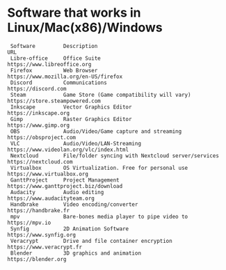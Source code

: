 # Software that works in Linux/Mac(x86)/Windows

     Software         Description                                          URL
     Libre-office     Office Suite                                         https://www.libreoffice.org
     Firefox          Web Browser                                          https://www.mozilla.org/en-US/firefox
     Discord          Communications                                       https://discord.com
     Steam            Game Store (Game compatibility will vary)            https://store.steampowered.com
     Inkscape         Vector Graphics Editor                               https://inkscape.org
     Gimp             Raster Graphics Editor                               https://www.gimp.org
     OBS              Audio/Video/Game capture and streaming               https://obsproject.com
     VLC              Audio/Video/LAN-Streaming                            https://www.videolan.org/vlc/index.html
     Nextcloud        File/folder syncing with Nextcloud server/services   https://nextcloud.com
     Virtualbox       OS Virtualization. Free for personal use             https://www.virtualbox.org
     GanttProject     Project Management                                   https://www.ganttproject.biz/download
     Audacity         Audio editing                                        https://www.audacityteam.org
     Handbrake        Video encoding/converter                             https://handbrake.fr
     mpv              Bare-bones media player to pipe video to             https://mpv.io
     Synfig           2D Animation Software                                https://www.synfig.org
     Veracrypt        Drive and file container encryption                  https://www.veracrypt.fr
     Blender          3D graphics and animation                            https://blender.org
